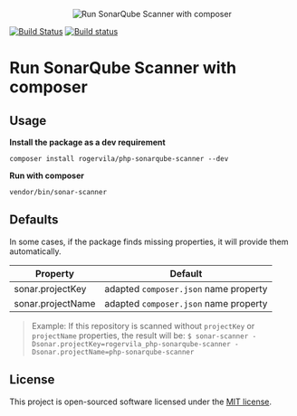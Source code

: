 <p align="center"><img src="https://i.imgur.com/xcIhGwP.png" alt="Run SonarQube Scanner with composer" /></p>

[![Build Status](https://travis-ci.org/rogervila/php-sonarqube-scanner.svg?branch=master)](https://travis-ci.org/rogervila/php-sonarqube-scanner)
[![Build status](https://ci.appveyor.com/api/projects/status/weidwo98jcdrtkxm?svg=true)](https://ci.appveyor.com/project/roger-vila/php-sonarqube-scanner)


# Run SonarQube Scanner with composer

## Usage

**Install the package as a dev requirement**

```
composer install rogervila/php-sonarqube-scanner --dev
```


**Run with composer**

```
vendor/bin/sonar-scanner
```

## Defaults

In some cases, if the package finds missing properties, it will provide them automatically.

| Property  | Default |
|----|---|
| sonar.projectKey  | adapted `composer.json` name property |
| sonar.projectName | adapted `composer.json` name property |

> Example: If this repository is scanned without `projectKey` or `projectName` properties, the result will be:
> `$ sonar-scanner -Dsonar.projectKey=rogervila_php-sonarqube-scanner -Dsonar.projectName=php-sonarqube-scanner`

## License

This project is open-sourced software licensed under the [MIT license](https://opensource.org/licenses/MIT).
